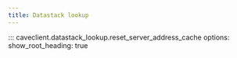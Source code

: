 ```yaml
---
title: Datastack lookup
---
```


::: caveclient.datastack_lookup.reset_server_address_cache
    options:
        show_root_heading: true